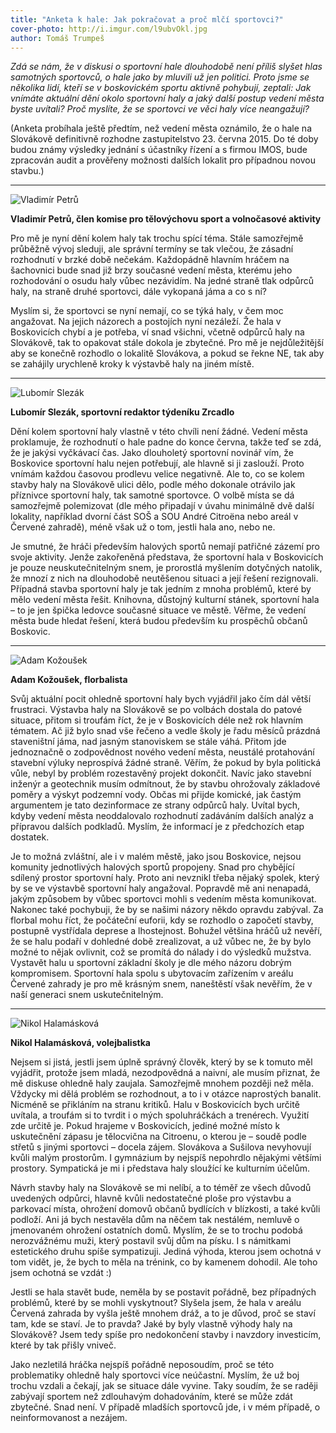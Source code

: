 ```yaml
---
title: "Anketa k hale: Jak pokračovat a proč mlčí sportovci?"
cover-photo: http://i.imgur.com/l9ubvOkl.jpg
author: Tomáš Trumpeš
---
```


*Zdá se nám, že v diskusi o sportovní hale dlouhodobě není příliš slyšet hlas samotných sportovců, o hale jako by mluvili už jen politici. Proto jsme se několika lidí, kteří se v boskovickém sportu aktivně pohybují, zeptali: Jak vnímáte aktuální dění okolo sportovní haly a jaký další postup vedení města byste uvítali? Proč myslíte, že se sportovci ve věci haly více neangažují?*

(Anketa probíhala ještě předtím, než vedení města oznámilo, že o hale na Slovákově definitivně rozhodne zastupitelstvo 23. června 2015. Do té doby budou známy výsledky jednání s účastníky řízení a s firmou IMOS, bude zpracován audit a prověřeny možnosti dalších lokalit pro případnou novou stavbu.)

---

<img src="http://i.imgur.com/ZZauYW3.jpg" class="profile-picture" alt="Vladimír Petrů">

**Vladimír Petrů, člen komise pro tělovýchovu sport a volnočasové aktivity**

Pro mě je nyní dění kolem haly tak trochu spící téma. Stále samozřejmě průběžně vývoj sleduji, ale správní termíny se tak vlečou, že zásadní rozhodnutí v brzké době nečekám. Každopádně hlavním hráčem na šachovnici bude snad již brzy současné vedení města, kterému jeho rozhodování o osudu haly vůbec nezávidím. Na jedné straně tlak odpůrců haly, na straně druhé sportovci, dále vykopaná jáma a co s ní?  

Myslím si, že sportovci se nyní nemají, co se týká haly, v čem moc angažovat. Na jejich názorech a postojích nyní nezáleží. Že hala v Boskovicích chybí a je potřeba, ví snad všichni, včetně odpůrců haly na Slovákově, tak to opakovat stále dokola je zbytečné. Pro mě je nejdůležitější aby se konečně rozhodlo o lokalitě Slovákova, a pokud se řekne NE, tak aby se zahájily urychleně kroky k výstavbě haly na jiném místě.

---

<img src="http://i.imgur.com/keoOAsK.jpg" class="profile-picture" alt="Lubomír Slezák">

**Lubomír Slezák, sportovní redaktor týdeníku Zrcadlo**

Dění kolem sportovní haly vlastně v této chvíli není žádné. Vedení města proklamuje, že rozhodnutí o hale padne do konce června, takže teď se zdá, že je jakýsi vyčkávací čas. Jako dlouholetý sportovní novinář vím, že Boskovice sportovní halu nejen potřebují, ale hlavně si ji zaslouží. Proto vnímám každou časovou prodlevu velice negativně. Ale to, co se kolem stavby haly na Slovákově ulici dělo, podle mého dokonale otrávilo jak příznivce sportovní haly, tak samotné sportovce. O volbě místa se dá samozřejmě polemizovat (dle mého připadají v úvahu minimálně dvě další lokality, například dvorní část SOŠ a SOU André Citroëna nebo areál v Červené zahradě), méně však už o tom, jestli hala ano, nebo ne.

Je smutné, že hráči především halových sportů nemají patřičné zázemí pro svoje aktivity. Jenže zakořeněná představa, že sportovní hala v Boskovicích je pouze neuskutečnitelným snem, je prorostlá myšlením dotyčných natolik, že mnozí z nich na dlouhodobě neutěšenou situaci a její řešení rezignovali. Případná stavba sportovní haly je tak jedním z mnoha problémů, které by mělo vedení města řešit. Knihovna, důstojný kulturní stánek, sportovní hala – to je jen špička ledovce současné situace ve městě. Věřme, že vedení města bude hledat řešení, která budou především ku prospěchů občanů Boskovic.

---

<img src="http://i.imgur.com/zdrLmU4.jpg" class="profile-picture" alt="Adam Kožoušek">

**Adam Kožoušek, florbalista**

Svůj aktuální pocit ohledně sportovní haly bych vyjádřil jako čím dál větší frustraci. Výstavba haly na Slovákově se po volbách dostala do patové situace, přitom si troufám říct, že je v Boskovicích déle než rok hlavním tématem. Ač již bylo snad vše řečeno a vedle školy je řadu měsíců prázdná staveništní jáma, nad jasným stanoviskem se stále váhá. Přitom jde jednoznačně o zodpovědnost nového vedení města, neustálé protahování stavební výluky neprospívá žádné straně. Věřím, že pokud by byla politická vůle, nebyl by problém rozestavěný projekt dokončit. Navíc jako stavební inženýr a geotechnik musím odmítnout, že by stavbu ohrožovaly základové poměry a výskyt podzemní vody. Občas mi přijde komické, jak častým argumentem je tato dezinformace ze strany odpůrců haly. Uvítal bych, kdyby vedení města neoddalovalo rozhodnutí zadáváním dalších analýz a přípravou dalších podkladů. Myslím, že informací je z předchozích etap dostatek.

Je to možná zvláštní, ale i v malém městě, jako jsou Boskovice, nejsou komunity jednotlivých halových sportů propojeny. Snad pro chybějící sdílený prostor sportovní haly. Proto ani nevznikl třeba nějaký spolek, který by se ve výstavbě sportovní haly angažoval. Popravdě mě ani nenapadá, jakým způsobem by vůbec sportovci mohli s vedením města komunikovat. Nakonec také pochybuji, že by se našimi názory někdo opravdu zabýval. Za florbal mohu říct, že počáteční euforii, kdy se rozhodlo o započetí stavby, postupně vystřídala deprese a lhostejnost. Bohužel většina hráčů už nevěří, že se halu podaří v dohledné době zrealizovat, a už vůbec ne, že by bylo možné to nějak ovlivnit, což se promítá do nálady i do výsledků mužstva. Vystavět halu u sportovní základní školy je dle mého názoru dobrým kompromisem. Sportovní hala spolu s ubytovacím zařízením v areálu Červené zahrady je pro mě krásným snem, naneštěstí však nevěřím, že v naší generaci snem uskutečnitelným.

---

<img src="http://i.imgur.com/NrpbpsO.jpg" class="profile-picture" alt="Nikol Halamásková">

**Nikol Halamásková, volejbalistka**

Nejsem si jistá, jestli jsem úplně správný člověk, který by se k tomuto měl vyjádřit, protože jsem mladá, nezodpovědná a naivní, ale musím přiznat, že mě diskuse ohledně haly zaujala. Samozřejmě mnohem později než měla. Vždycky mi dělá problém se rozhodnout, a to i v otázce naprostých banalit. Nicméně se přikláním na stranu kritiků. Halu v Boskovicích bych určitě uvítala, a troufám si to tvrdit i o mých spoluhráčkách a trenérech. Využití zde určitě je. Pokud hrajeme v Boskovicích, jediné možné místo k uskutečnění zápasu je tělocvična na Citroenu, o kterou je – soudě podle střetů s jinými sportovci – docela zájem. Slovákova a Sušilova nevyhovují kvůli malým prostorům. I gymnázium by nejspíš nepohrdlo nějakými většími prostory. Sympatická je mi i představa haly sloužící ke kulturním účelům.

Návrh stavby haly na Slovákově se mi nelíbí, a to téměř ze všech důvodů uvedených odpůrci, hlavně kvůli nedostatečné ploše pro výstavbu a parkovací místa, ohrožení domovů občanů bydlících v blízkosti, a také kvůli podloží. Ani já bych nestavěla dům na něčem tak nestálém, nemluvě o jmenovaném ohrožení ostatních domů. Myslím, že se to trochu podobá nerozvážnému muži, který postavil svůj dům na písku. I s námitkami estetického druhu spíše sympatizuji. Jediná výhoda, kterou jsem ochotná v tom vidět, je, že bych to měla na trénink, co by kamenem dohodil. Ale toho jsem ochotná se vzdát :)

Jestli se hala stavět bude, neměla by se postavit pořádně, bez případných problémů, které by se mohli vyskytnout? Slyšela jsem, že hala v areálu Červená zahrada by vyšla ještě mnohem dráž, a to je důvod, proč se staví tam, kde se staví. Je to pravda? Jaké by byly vlastně výhody haly na Slovákově? Jsem tedy spíše pro nedokončení stavby i navzdory investicím, které by tak přišly vniveč.

Jako nezletilá hráčka nejspíš pořádně neposoudím, proč se této problematiky ohledně haly sportovci více neúčastní. Myslím, že už boj trochu vzdali a čekají, jak se situace dále vyvine. Taky soudím, že se raději zabývají sportem než zdlouhavým dohadováním, které se může zdát zbytečné. Snad není. V případě mladších sportovců jde, i v mém případě, o neinformovanost a nezájem.